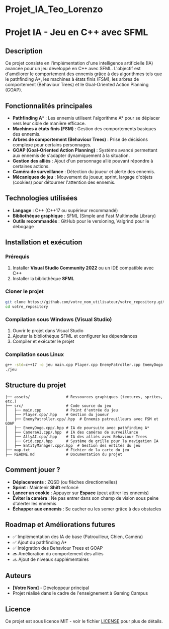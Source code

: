 # Projet_IA_Teo_Lorenzo

# Projet IA - Jeu en C++ avec SFML

## Description
Ce projet consiste en l'implémentation d'une intelligence artificielle (IA) avancée pour un jeu développé en C++ avec SFML. L'objectif est d'améliorer le comportement des ennemis grâce à des algorithmes tels que le pathfinding A*, les machines à états finis (FSM), les arbres de comportement (Behaviour Trees) et le Goal-Oriented Action Planning (GOAP).

## Fonctionnalités principales
- **Pathfinding A*** : Les ennemis utilisent l'algorithme A* pour se déplacer vers leur cible de manière efficace.
- **Machines à états finis (FSM)** : Gestion des comportements basiques des ennemis.
- **Arbres de comportement (Behaviour Trees)** : Prise de décisions complexe pour certains personnages.
- **GOAP (Goal-Oriented Action Planning)** : Système avancé permettant aux ennemis de s'adapter dynamiquement à la situation.
- **Gestion des alliés** : Ajout d'un personnage allié pouvant répondre à certaines actions.
- **Caméra de surveillance** : Détection du joueur et alerte des ennemis.
- **Mécaniques de jeu** : Mouvement du joueur, sprint, largage d'objets (cookies) pour détourner l'attention des ennemis.

## Technologies utilisées
- **Langage** : C++ (C++17 ou supérieur recommandé)
- **Bibliothèque graphique** : SFML (Simple and Fast Multimedia Library)
- **Outils recommandés** : GitHub pour le versioning, Valgrind pour le débogage

## Installation et exécution
### Prérequis
1. Installer **Visual Studio Community 2022** ou un IDE compatible avec C++
2. Installer la bibliothèque **SFML**

### Cloner le projet
```bash
git clone https://github.com/votre_nom_utilisateur/votre_repository.git
cd votre_repository
```

### Compilation sous Windows (Visual Studio)
1. Ouvrir le projet dans Visual Studio
2. Ajouter la bibliothèque SFML et configurer les dépendances
3. Compiler et exécuter le projet

### Compilation sous Linux
```bash
g++ -std=c++17 -o jeu main.cpp Player.cpp EnemyPatroller.cpp EnemyDogo.cpp CameraAI.cpp Grid.cpp EntityManager.cpp AllyAi.cpp -lsfml-graphics -lsfml-window -lsfml-system
./jeu
```

## Structure du projet
```
├── assets/                # Ressources graphiques (textures, sprites, etc.)
├── src/                   # Code source du jeu
│   ├── main.cpp           # Point d'entrée du jeu
│   ├── Player.cpp/.hpp    # Gestion du joueur
│   ├── EnemyPatroller.cpp/.hpp  # Ennemis patrouilleurs avec FSM et GOAP
│   ├── EnemyDogo.cpp/.hpp # IA de poursuite avec pathfinding A*
│   ├── CameraAI.cpp/.hpp  # IA des caméras de surveillance
│   ├── AllyAI.cpp/.hpp    # IA des alliés avec Behaviour Trees
│   ├── Grid.cpp/.hpp      # Système de grille pour la navigation IA
│   ├── EntityManager.cpp/.hpp  # Gestion des entités du jeu
├── map.txt                # Fichier de la carte du jeu
├── README.md              # Documentation du projet
```

## Comment jouer ?
- **Déplacements** : ZQSD (ou flèches directionnelles)
- **Sprint** : Maintenir **Shift** enfoncé
- **Lancer un cookie** : Appuyer sur **Espace** (peut attirer les ennemis)
- **Éviter la caméra** : Ne pas entrer dans son champ de vision sous peine d'alerter les ennemis
- **Échapper aux ennemis** : Se cacher ou les semer grâce à des obstacles

## Roadmap et Améliorations futures
- ✅ Implémentation des IA de base (Patrouilleur, Chien, Caméra)
- ✅ Ajout du pathfinding A*
- ✅ Intégration des Behaviour Trees et GOAP
- 🔜 Amélioration du comportement des alliés
- 🔜 Ajout de niveaux supplémentaires

## Auteurs
- **[Votre Nom]** - Développeur principal
- Projet réalisé dans le cadre de l'enseignement à Gaming Campus

## Licence
Ce projet est sous licence MIT - voir le fichier [LICENSE](LICENSE) pour plus de détails.

